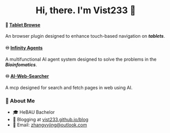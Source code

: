 <h1 align="center">Hi, there. I'm Vist233 👋</h1>

#### 📱 [Tablet Browse](https://github.com/Vist233/BrowserUseForPad)
An browser plugin designed to enhance touch-based navigation on ***tablets***.

#### ♾️ [Infinity Agents](https://github.com/Vist233/Infinite_Agents)
A multifunctional AI agent system designed to solve the problems in the ***Bioinfomatics***.

#### ♾️ [AI-Web-Searcher](https://github.com/Vist233/AI-Web-Searcher)
A mcp designed for search and fetch pages in web using AI.

### 🚀 About Me
- 🎓 HeBAU Bachelor
- 📝 Blogging at [vist233.github.io/blog](http://vist233.github.io/blog)
- 📧 Email: [zhangyvjing@outlook.com](mailto:zhangyvjing@outlook.com)
